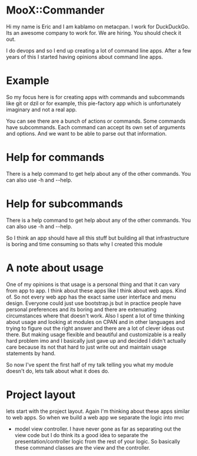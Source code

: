 # MooX::Commander

Hi my name is Eric and I am kablamo on metacpan.  I work for DuckDuckGo.  Its
an awesome company to work for.  We are hiring.  You should check it out.

I do devops and so I end up creating a lot of command line apps.  After
a few years of this I started having opinions about command line apps.

# Example
So my focus here is for creating apps with commands and subcommands like git or
dzil or for example, this pie-factory app which is unfortunately imaginary
and not a real app.

You can see there are a bunch of actions or commands.  Some commands have
subcommands.  Each command can accept its own set of arguments and options.
And we want to be able to parse out that information.

# Help for commands

There is a help command to get help about any of the other commands.  You can
also use -h and --help.

# Help for subcommands

There is a help command to get help about any of the other commands.  You can
also use -h and --help.

So I think an app should have all this stuff but building all that
infrastructure is boring and time consuming so thats why I created
this module

# A note about usage

One of my opinions is that usage is a personal thing and that it can vary 
from app to app.  I think about these apps like I think about web apps.
Kind of.  So not every web app has the exact same user interface and menu
design.  Everyone could just use bootstrap.js but in practice people have
personal preferences and its boring and there are extenuating circumstances
where that doesn't work.  Also I spent a lot of time thinking about usage and
looking at modules on CPAN and in other languages and trying to figure out the
right answer and there are a lot of clever ideas out there.  But making usage
flexible and beautiful and customizable is a really hard problem imo and I
basically just gave up and decided I didn't actually care because its not that
hard to just write out and maintain usage statements by hand.

So now I've spent the first half of my talk telling you what my module doesn't
do, lets talk about what it does do.

# Project layout

lets start with the project layout.  Again I'm thinking about these apps
similar to web apps.  So when we build a web app we separate the logic into mvc
- model view controller.  I have never gone as far as separating out the view
code but I do think its a good idea to separate the presentation/controller
logic from the rest of your logic.  So basically these command classes are the
view and the controller.

